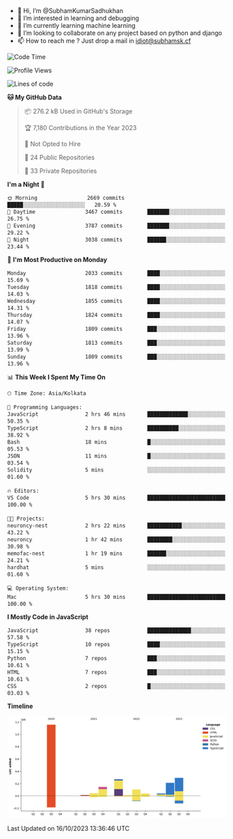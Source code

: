 - 👋 Hi, I’m @SubhamKumarSadhukhan
- 👀 I’m interested in learning and debugging
- 🌱 I’m currently learning machine learning
- 💞️ I’m looking to collaborate on any project based on python and django
- 📫 How to reach me ?
      Just drop a mail in idiot@subhamsk.cf

<!---
SubhamKumarSadhukhan/SubhamKumarSadhukhan is a ✨ special ✨ repository because its `README.md` (this file) appears on your GitHub profile.
You can click the Preview link to take a look at your changes.
--->


<!--START_SECTION:waka-->
![Code Time](http://img.shields.io/badge/Code%20Time-1%2C594%20hrs%2035%20mins-blue)

![Profile Views](http://img.shields.io/badge/Profile%20Views-1-blue)

![Lines of code](https://img.shields.io/badge/From%20Hello%20World%20I%27ve%20Written-2.3%20million%20lines%20of%20code-blue)

**🐱 My GitHub Data** 

> 📦 276.2 kB Used in GitHub's Storage 
 > 
> 🏆 7,180 Contributions in the Year 2023
 > 
> 🚫 Not Opted to Hire
 > 
> 📜 24 Public Repositories 
 > 
> 🔑 33 Private Repositories 
 > 
**I'm a Night 🦉** 

```text
🌞 Morning                2669 commits        █████░░░░░░░░░░░░░░░░░░░░   20.59 % 
🌆 Daytime                3467 commits        ███████░░░░░░░░░░░░░░░░░░   26.75 % 
🌃 Evening                3787 commits        ███████░░░░░░░░░░░░░░░░░░   29.22 % 
🌙 Night                  3038 commits        ██████░░░░░░░░░░░░░░░░░░░   23.44 % 
```
📅 **I'm Most Productive on Monday** 

```text
Monday                   2033 commits        ████░░░░░░░░░░░░░░░░░░░░░   15.69 % 
Tuesday                  1818 commits        ████░░░░░░░░░░░░░░░░░░░░░   14.03 % 
Wednesday                1855 commits        ████░░░░░░░░░░░░░░░░░░░░░   14.31 % 
Thursday                 1824 commits        ████░░░░░░░░░░░░░░░░░░░░░   14.07 % 
Friday                   1809 commits        ███░░░░░░░░░░░░░░░░░░░░░░   13.96 % 
Saturday                 1813 commits        ███░░░░░░░░░░░░░░░░░░░░░░   13.99 % 
Sunday                   1809 commits        ███░░░░░░░░░░░░░░░░░░░░░░   13.96 % 
```


📊 **This Week I Spent My Time On** 

```text
🕑︎ Time Zone: Asia/Kolkata

💬 Programming Languages: 
JavaScript               2 hrs 46 mins       █████████████░░░░░░░░░░░░   50.35 % 
TypeScript               2 hrs 8 mins        ██████████░░░░░░░░░░░░░░░   38.92 % 
Bash                     18 mins             █░░░░░░░░░░░░░░░░░░░░░░░░   05.53 % 
JSON                     11 mins             █░░░░░░░░░░░░░░░░░░░░░░░░   03.54 % 
Solidity                 5 mins              ░░░░░░░░░░░░░░░░░░░░░░░░░   01.60 % 

🔥 Editors: 
VS Code                  5 hrs 30 mins       █████████████████████████   100.00 % 

🐱‍💻 Projects: 
neuroncy-nest            2 hrs 22 mins       ███████████░░░░░░░░░░░░░░   43.22 % 
neuroncy                 1 hr 42 mins        ████████░░░░░░░░░░░░░░░░░   30.98 % 
memofac-nest             1 hr 19 mins        ██████░░░░░░░░░░░░░░░░░░░   24.21 % 
hardhat                  5 mins              ░░░░░░░░░░░░░░░░░░░░░░░░░   01.60 % 

💻 Operating System: 
Mac                      5 hrs 30 mins       █████████████████████████   100.00 % 
```

**I Mostly Code in JavaScript** 

```text
JavaScript               38 repos            ██████████████░░░░░░░░░░░   57.58 % 
TypeScript               10 repos            ████░░░░░░░░░░░░░░░░░░░░░   15.15 % 
Python                   7 repos             ███░░░░░░░░░░░░░░░░░░░░░░   10.61 % 
HTML                     7 repos             ███░░░░░░░░░░░░░░░░░░░░░░   10.61 % 
CSS                      2 repos             █░░░░░░░░░░░░░░░░░░░░░░░░   03.03 % 
```



**Timeline**

![Lines of Code chart](https://raw.githubusercontent.com/SubhamKumarSadhukhan/SubhamKumarSadhukhan/main/assets/bar_graph.png)


 Last Updated on 16/10/2023 13:36:46 UTC
<!--END_SECTION:waka-->
